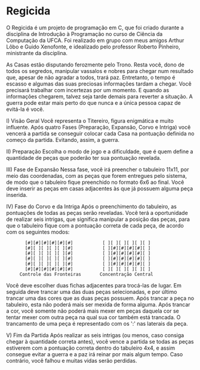 # Regicida
O Regicida é um projeto de programação em C, que foi criado durante a disciplina de Introdução à Programação no curso de Ciência da Computação da UFCA. Foi realizado em grupo com meus amigos Arthur Lôbo e Guido Xenofonte, e idealizado pelo professor Roberto Pinheiro, ministrante da disciplina.

As Casas estão disputando ferozmente pelo Trono. Resta você, dono de todos os segredos, manipular vassalos e nobres para chegar num resultado que, apesar de não agradar a todos, trará paz. Entretanto, o tempo é escasso e algumas das suas preciosas informações tardam a chegar. Você precisará trabalhar com incertezas por um momento. E quando as informações chegarem, talvez seja tarde demais para reverter a situação. A guerra pode estar mais perto do que nunca e a única pessoa capaz de evitá-la é você.

I) Visão Geral
        Você representa o Titereiro, figura enigmática e muito influente. Após quatro Fases (Preparação, Expansão, Corvo e Intriga) você vencerá a partida se conseguir colocar cada Casa na pontuação definida no começo da partida. Evitando, assim, a guerra.

II) Preparação
Escolha o modo de jogo e a dificuldade, que é quem define a quantidade de peças que poderão ter sua pontuação revelada.

III) Fase de Expansão
Nessa fase, você irá preencher o tabuleiro 11x11, por meio das coordenadas, com as peças que forem entregues pelo sistema, de modo que o tabuleiro fique preenchido no formato 6x6 ao final. Você deve inserir as peças em casas adjacentes às que já possuem alguma peça inserida.

IV) Fase do Corvo e da Intriga
        Após o preenchimento do tabuleiro, as pontuações de todas as peças serão reveladas. Você terá a oportunidade de realizar seis intrigas, que significa manipular a posição das peças, para que o tabuleiro fique com a pontuação correta de cada peça, de acordo com os seguintes modos:
        
           [#][#][#][#][#][#]           [ ][ ][ ][ ][ ][ ]
           [#][ ][ ][ ][ ][#]           [ ][#][#][#][#][ ]
           [#][ ][ ][ ][ ][#]           [ ][#][#][#][#][ ]
           [#][ ][ ][ ][ ][#]           [ ][#][#][#][#][ ]
           [#][ ][ ][ ][ ][#]           [ ][#][#][#][#][ ]
           [#][#][#][#][#][#]           [ ][ ][ ][ ][ ][ ]
         Controle das Fronteiras       Concentração Central

Você deve escolher duas fichas adjacentes para trocá-las de lugar. Em seguida deve trancar uma das duas peças selecionadas, e por último trancar uma das cores que as duas peças possuem. Após trancar a peça no tabuleiro, esta não poderá mais ser mexida de forma alguma. Após trancar a cor, você somente não poderá mais mexer em peças daquela cor se tentar mexer com outra peça na qual sua cor também está trancada.
        O trancamento de uma peça é representado com os ':' nas laterais da peça.

V) Fim da Partida
        Após realizar as seis intrigas (ou menos, caso consiga chegar à quantidade correta antes), você vence a partida se todas as peças estiverem com a pontuação correta dentro do tabuleiro 4x4, e assim consegue evitar a guerra e a paz irá reinar por mais algum tempo. Caso contrário, você falhou e muitas vidas serão perdidas.
